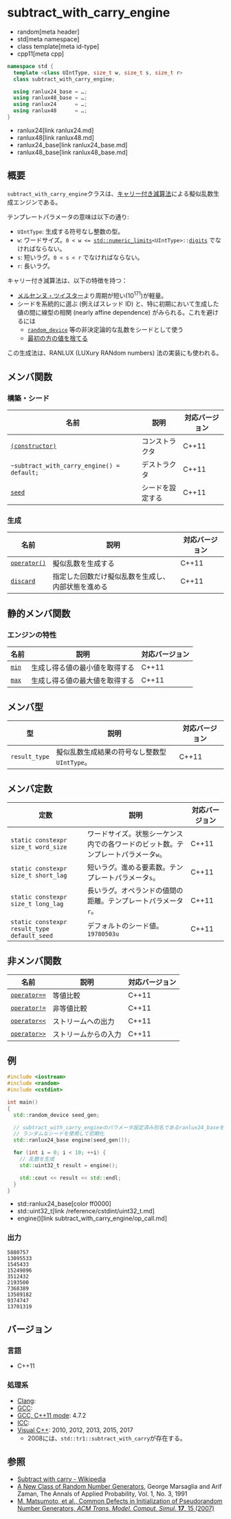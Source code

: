 # subtract_with_carry_engine
* random[meta header]
* std[meta namespace]
* class template[meta id-type]
* cpp11[meta cpp]

```cpp
namespace std {
  template <class UIntType, size_t w, size_t s, size_t r>
  class subtract_with_carry_engine;

  using ranlux24_base = …;
  using ranlux48_base = …;
  using ranlux24      = …;
  using ranlux48      = …;
}
```
* ranlux24[link ranlux24.md]
* ranlux48[link ranlux48.md]
* ranlux24_base[link ranlux24_base.md]
* ranlux48_base[link ranlux48_base.md]

## 概要
`subtract_with_carry_engine`クラスは、[キャリー付き減算法](https://en.wikipedia.org/wiki/Subtract_with_carry)による擬似乱数生成エンジンである。

テンプレートパラメータの意味は以下の通り:

* `UIntType`: 生成する符号なし整数の型。
* `w`: ワードサイズ。`0 < w <= `[`std::numeric_limits`](/reference/limits/numeric_limits.md)`<UIntType>::`[`digits`](/reference/limits/numeric_limits/digits.md) でなければならない。
* `s`: 短いラグ。`0 < s < r` でなければならない。
* `r`: 長いラグ。

キャリー付き減算法は、以下の特徴を持つ：

* [メルセンヌ・ツイスター](mersenne_twister_engine.md)より周期が短い(10<sup>171</sup>)が軽量。
* シードを系統的に選ぶ (例えばスレッド ID) と、特に初期において生成した値の間に線型の相関 (nearly affine dependence) がみられる。これを避けるには
    * [`random_device`](random_device.md) 等の非決定論的な乱数をシードとして使う
    * [最初の方の値を捨てる](subtract_with_carry_engine/discard.md)


この生成法は、RANLUX (LUXury RANdom numbers) 法の実装にも使われる。


## メンバ関数
### 構築・シード

| 名前 | 説明 | 対応バージョン |
|-------------------------------------------------------------------------------|------------------|-------|
| [`(constructor)`](subtract_with_carry_engine/op_constructor.md)             | コンストラクタ   | C++11 |
| `~subtract_with_carry_engine() = default;`                                    | デストラクタ     | C++11 |
| [`seed`](subtract_with_carry_engine/seed.md)                                | シードを設定する | C++11 |


### 生成

| 名前 | 説明 | 対応バージョン |
|---------------------------------------------------------|--------------------|-------|
| [`operator()`](subtract_with_carry_engine/op_call.md) | 擬似乱数を生成する | C++11 |
| [`discard`](subtract_with_carry_engine/discard.md)    | 指定した回数だけ擬似乱数を生成し、内部状態を進める | C++11 |


## 静的メンバ関数
### エンジンの特性

| 名前 | 説明 | 対応バージョン |
|----------------------------------------------|--------------------------------|-------|
| [`min`](subtract_with_carry_engine/min.md) | 生成し得る値の最小値を取得する | C++11 |
| [`max`](subtract_with_carry_engine/max.md) | 生成し得る値の最大値を取得する | C++11 |


## メンバ型

| 型 | 説明 | 対応バージョン |
|---------------|-------------------|-------|
| `result_type` | 擬似乱数生成結果の符号なし整数型 `UIntType`。 | C++11 |


## メンバ定数

| 定数 | 説明 | 対応バージョン |
|---------------|-------------------|-------|
| `static constexpr size_t word_size` | ワードサイズ。状態シーケンス内での各ワードのビット数。テンプレートパラメータ`w`。 | C++11 |
| `static constexpr size_t short_lag` | 短いラグ。進める要素数。テンプレートパラメータ`s`。 | C++11 |
| `static constexpr size_t long_lag`  | 長いラグ。オペランドの値間の距離。テンプレートパラメータ`r`。 | C++11 |
| `static constexpr result_type default_seed` | デフォルトのシード値。`19780503u` | C++11 |


## 非メンバ関数

| 名前 | 説明 | 対応バージョン |
|--------------------------------------------------------------|----------------------|-------|
| [`operator==`](subtract_with_carry_engine/op_equal.md)     | 等値比較             | C++11 |
| [`operator!=`](subtract_with_carry_engine/op_not_equal.md) | 非等値比較           | C++11 |
| [`operator<<`](subtract_with_carry_engine/op_ostream.md)   | ストリームへの出力   | C++11 |
| [`operator>>`](subtract_with_carry_engine/op_istream.md)   | ストリームからの入力 | C++11 |


## 例
```cpp example
#include <iostream>
#include <random>
#include <cstdint>

int main()
{
  std::random_device seed_gen;

  // subtract_with_carry_engineのパラメータ設定済み別名であるranlux24_baseを使用する。
  // ランダムなシードを使用して初期化
  std::ranlux24_base engine(seed_gen());

  for (int i = 0; i < 10; ++i) {
    // 乱数を生成
    std::uint32_t result = engine();

    std::cout << result << std::endl;
  }
}
```
* std::ranlux24_base[color ff0000]
* std::uint32_t[link /reference/cstdint/uint32_t.md]
* engine()[link subtract_with_carry_engine/op_call.md]

### 出力
```
5880757
13095533
1545433
15249896
3512432
2193500
7368389
13589182
9374747
13701319
```

## バージョン
### 言語
- C++11

### 処理系
- [Clang](/implementation.md#clang): 
- [GCC](/implementation.md#gcc): 
- [GCC, C++11 mode](/implementation.md#gcc): 4.7.2
- [ICC](/implementation.md#icc): 
- [Visual C++](/implementation.md#visual_cpp): 2010, 2012, 2013, 2015, 2017
	- 2008には、`std::tr1::subtract_with_carry`が存在する。

## 参照
- [Subtract with carry - Wikipedia](https://en.wikipedia.org/wiki/Subtract_with_carry)
- [A New Class of Random Number Generators](http://projecteuclid.org/DPubS?service=UI&version=1.0&verb=Display&handle=euclid.aoap/1177005878), George Marsaglia and Arif Zaman, The Annals of Applied Probability, Vol. 1, No. 3, 1991
- [M. Matsumoto, et al., Common Defects in Initialization of Pseudorandom Number Generators, *ACM Trans. Model. Comput. Simul.* **17**, 15 (2007)](https://doi.org/10.1145/1276927.1276928)
